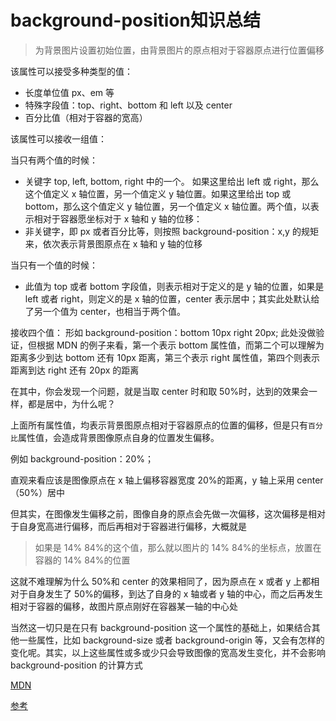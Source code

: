 # background-position知识总结

> 为背景图片设置初始位置，由背景图片的原点相对于容器原点进行位置偏移

该属性可以接受多种类型的值：

- 长度单位值 px、em 等
- 特殊字段值：top、right、bottom 和 left 以及 center
- 百分比值（相对于容器的宽高）

该属性可以接收一组值：

当只有两个值的时候：

- 关键字 top, left, bottom, right 中的一个。 如果这里给出 left 或 right，那么这个值定义 x 轴位置，另一个值定义 y 轴位置。如果这里给出 top 或 bottom，那么这个值定义 y 轴位置，另一个值定义 x 轴位置。两个值，以表示相对于容器愿坐标对于 x 轴和 y 轴的位移：
- 非关键字，即 px 或者百分比等，则按照 background-position：x,y 的规矩来，依次表示背景图原点在 x 轴和 y 轴的位移

当只有一个值的时候：

- 此值为 top 或者 bottom 字段值，则表示相对于定义的是 y 轴的位置，如果是 left 或者 right，则定义的是 x 轴的位置，center 表示居中；其实此处默认给了另一个值为 center，也相当于两个值。

接收四个值：
形如 background-position：bottom 10px right 20px;
此处没做验证，但根据 MDN 的例子来看，第一个表示 bottom 属性值，而第二个可以理解为距离多少到达 bottom 还有 10px 距离，第三个表示 right 属性值，第四个则表示距离到达 right 还有 20px 的距离

在其中，你会发现一个问题，就是当取 center 时和取 50%时，达到的效果会一样，都是居中，为什么呢？

上面所有属性值，均表示背景图原点相对于容器原点的位置的偏移，但是只有`百分比`属性值，会造成背景图像原点自身的位置发生偏移。

例如 background-position：20%；

直观来看应该是图像原点在 x 轴上偏移容器宽度 20%的距离，y 轴上采用 center（50%）居中

但其实，在图像发生偏移之前，图像自身的原点会先做一次偏移，这次偏移是相对于自身宽高进行偏移，而后再相对于容器进行偏移，大概就是

> 如果是 14% 84%的这个值，那么就以图片的 14% 84%的坐标点，放置在容器的 14% 84%的位置

这就不难理解为什么 50%和 center 的效果相同了，因为原点在 x 或者 y 上都相对于自身发生了 50%的偏移，到达了自身的 x 轴或者 y 轴的中心，而之后再发生相对于容器的偏移，故图片原点刚好在容器某一轴的中心处

当然这一切只是在只有 background-position 这一个属性的基础上，如果结合其他一些属性，比如 background-size 或者 background-origin 等，又会有怎样的变化呢。其实，以上这些属性或多或少只会导致图像的宽高发生变化，并不会影响 background-position 的计算方式

[MDN](https://developer.mozilla.org/zh-CN/docs/Web/CSS/background-position)

[参考](http://linxz.github.io/blog/css%E5%B1%9E%E6%80%A7%E5%9F%BA%E7%A1%80/2015/09/talk-about-background-position-values.html)

